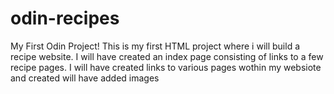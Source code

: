 # odin-recipes
My First Odin Project!
This is my first HTML project where i will build a recipe website. 
I will have created an index page consisting of links to a few recipe pages.
I will have created links to various pages wothin my websiote and created will have added images 
